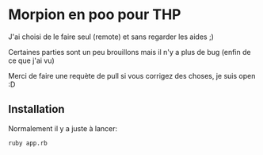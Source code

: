 # Morpion en poo pour THP

J'ai choisi de le faire seul (remote) et sans regarder les aides ;)

Certaines parties sont un peu brouillons mais il n'y a plus de bug (enfin de ce que j'ai vu)

Merci de faire une requète de pull si vous corrigez des choses, je suis open :D

## Installation

Normalement il y a juste à lancer:

```bash
ruby app.rb
```
